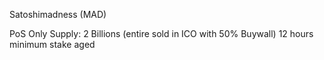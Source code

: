 Satoshimadness (MAD)

PoS Only
Supply: 2 Billions (entire sold in ICO with 50% Buywall)
12 hours minimum stake aged


